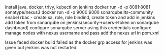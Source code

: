 install java, docker, trivy, kubectl on jenkins
docker run -d -p 8081:8081 sonatype/nexus3
docker run -d -p 9000:9000 sonarqube:lts-community 
enabel rbac - create sa, role, role bindind, create token and add in jenkins
add token from sonarqube on jenkins(security->users->token on sonarqube dashboard)
configure sonarqube server using this credentials
configure manage nodes with nexus username and pass
add the nexus url in pom.xml


Issue faced
docker build failed as the docker grp access for jenkins was given but jenkins was not restarted
